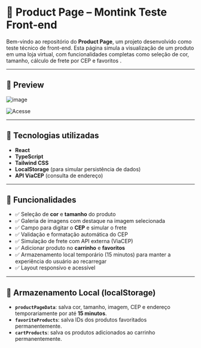 # 🛒 Product Page – Montink Teste Front-end

Bem-vindo ao repositório do **Product Page**, um projeto desenvolvido como teste técnico de front-end. Esta página simula a visualização de um produto em uma loja virtual, com funcionalidades completas como seleção de cor, tamanho, cálculo de frete por CEP e favoritos .

---

## 📸 Preview

![image](https://github.com/user-attachments/assets/c6f67620-69c6-4f70-804b-34dbf04ce408)


![Acesse](https://montink-test-front.vercel.app/)

---

## 🚀 Tecnologias utilizadas

- **React**
- **TypeScript**
- **Tailwind CSS**
- **LocalStorage** (para simular persistência de dados)
- **API ViaCEP** (consulta de endereço)

---

## 🧩 Funcionalidades

- ✅ Seleção de **cor** e **tamanho** do produto
- ✅ Galeria de imagens com destaque na imagem selecionada
- ✅ Campo para digitar o **CEP** e simular o frete
- ✅ Validação e formatação automática do CEP
- ✅ Simulação de frete com API externa (ViaCEP)
- ✅ Adicionar produto no **carrinho** e **favoritos**
- ✅ Armazenamento local temporário (15 minutos) para manter a experiência do usuário ao recarregar
- ✅ Layout responsivo e acessível

---

## 💾 Armazenamento Local (localStorage)

- **`productPageData`**: salva cor, tamanho, imagem, CEP e endereço temporariamente por até **15 minutos**.
- **`favoriteProducts`**: salva IDs dos produtos favoritados permanentemente.
- **`cartProducts`**: salva os produtos adicionados ao carrinho permanentemente.

